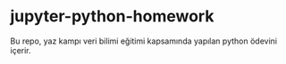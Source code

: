 # jupyter-python-homework
Bu repo, yaz kampı veri bilimi eğitimi kapsamında yapılan python ödevini içerir.
